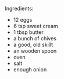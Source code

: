 Ingredients:

- 12 eggs
- 6 tsp sweet cream
- 1 tbsp butter
- a bunch of chives
- a good, old skillt
- an wooden spoon
- oven
- salt
- enough onion
